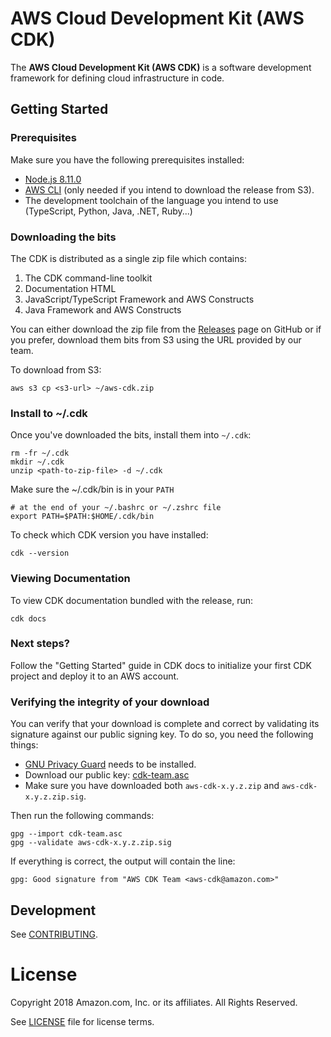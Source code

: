 # AWS Cloud Development Kit (AWS CDK)

The **AWS Cloud Development Kit (AWS CDK)** is a software development framework
for defining cloud infrastructure in code.

## Getting Started

### Prerequisites

Make sure you have the following prerequisites installed:

* [Node.js 8.11.0](https://nodejs.org/download/release/v8.11.0/)
* [AWS CLI](https://aws.amazon.com/cli/) (only needed if you intend to download the release from S3).
* The development toolchain of the language you intend to use (TypeScript,
  Python, Java, .NET, Ruby...)

### Downloading the bits

The CDK is distributed as a single zip file which contains:

1. The CDK command-line toolkit
2. Documentation HTML
2. JavaScript/TypeScript Framework and AWS Constructs
3. Java Framework and AWS Constructs

You can either download the zip file from the
[Releases](http://github.com/awslabs/aws-cdk/releases) page on GitHub or if you
prefer, download them bits from S3 using the URL provided by our team.

To download from S3:

```shell
aws s3 cp <s3-url> ~/aws-cdk.zip
```

### Install to ~/.cdk

Once you've downloaded the bits, install them into `~/.cdk`:

```shell
rm -fr ~/.cdk
mkdir ~/.cdk
unzip <path-to-zip-file> -d ~/.cdk
```

Make sure the ~/.cdk/bin is in your `PATH`

```shell
# at the end of your ~/.bashrc or ~/.zshrc file
export PATH=$PATH:$HOME/.cdk/bin
```

To check which CDK version you have installed:

```shell
cdk --version
```

### Viewing Documentation

To view CDK documentation bundled with the release, run:

```shell
cdk docs
```

### Next steps?

Follow the "Getting Started" guide in CDK docs to initialize your first CDK
project and deploy it to an AWS account.

### Verifying the integrity of your download

You can verify that your download is complete and correct by validating
its signature against our public signing key. To do so, you need
the following things:

* [GNU Privacy Guard](https://gnupg.org/) needs to be installed.
* Download our public key: [cdk-team.asc](https://s3.amazonaws.com/aws-cdk-beta/cdk-team.asc)
* Make sure you have downloaded both `aws-cdk-x.y.z.zip`
  and `aws-cdk-x.y.z.zip.sig`.

Then run the following commands:

```shell
gpg --import cdk-team.asc
gpg --validate aws-cdk-x.y.z.zip.sig
```

If everything is correct, the output will contain the line:

```
gpg: Good signature from "AWS CDK Team <aws-cdk@amazon.com>"
```

## Development

See [CONTRIBUTING](./CONTRIBUTING.md).

# License

Copyright 2018 Amazon.com, Inc. or its affiliates. All Rights Reserved.

See [LICENSE](./LICENSE.md) file for license terms.
